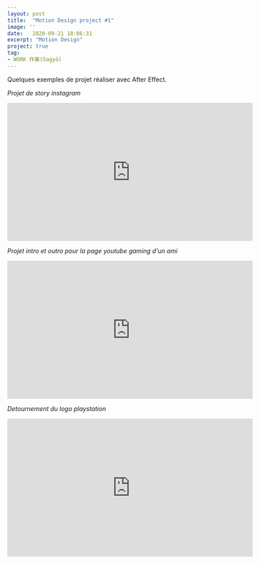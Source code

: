 ```yaml
---
layout: post
title:  "Motion Design project #1"
image: ''
date:   2020-09-21 18:06:31
excerpt: "Motion Design"
project: true
tag:
- WORK 作業(Sagyō)
---
```


Quelques exemples de projet réaliser avec After Effect.

_Projet de story instagram_

<div align="center">
<iframe width="560" height="315" src="https://www.youtube.com/embed/6yDz_mnrdzQ" frameborder="0" allow="accelerometer; autoplay; encrypted-media; gyroscope; picture-in-picture" allowfullscreen></iframe>
</div>

_Projet intro et outro pour la page youtube gaming d'un ami_

<div align="center">
<iframe width="560" height="315" src="https://www.youtube.com/embed/uYta_ia2zLw" frameborder="0" allow="accelerometer; autoplay; encrypted-media; gyroscope; picture-in-picture" allowfullscreen></iframe>
</div>


_Detournement du logo playstation_

<div align="center">
<iframe width="560" height="315" src="https://www.youtube.com/embed/cMeD60prl9M" frameborder="0" allow="accelerometer; autoplay; encrypted-media; gyroscope; picture-in-picture" allowfullscreen></iframe>
</div>

